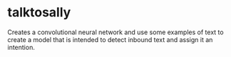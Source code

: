 # talktosally
Creates a convolutional neural network and use some examples of text to create a model that is intended to detect inbound text
and assign it an intention.
